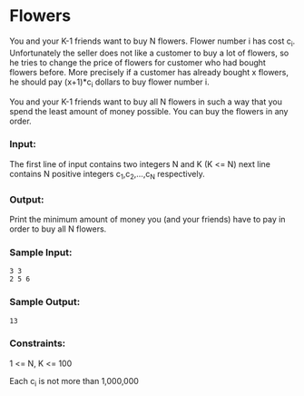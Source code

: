 Flowers
=======

You and your K-1 friends want to buy N flowers. Flower number i has cost c<sub>i</sub>. Unfortunately the seller does not like a customer to buy a lot of flowers, so he tries to change the price of flowers for customer who had bought flowers before. More precisely if a customer has already bought x flowers, he should pay (x+1)*c<sub>i</sub> dollars to buy flower number i.

You and your K-1 friends want to buy all N flowers in such a way that you spend the least amount of money possible. You can buy the flowers in any order.

### Input:

The first line of input contains two integers N and K (K <= N) next line contains N positive integers c<sub>1</sub>,c<sub>2</sub>,…,c<sub>N</sub> respectively.

### Output:

Print the minimum amount of money you (and your friends) have to pay in order to buy all N flowers.

### Sample Input:

    3 3
    2 5 6

### Sample Output:

    13

### Constraints:

1 <= N, K <= 100

Each c<sub>i</sub> is not more than 1,000,000
